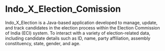 # Indo_X_Election_Comission
Indo_X_Election is a Java-based application developed to manage, update, and track candidates in the election process within the Election Commission of India (ECI) system. To interact with a variety of election-related data, including candidate details such as ID, name, party affiliation, assembly constituency, state, gender, and age.
